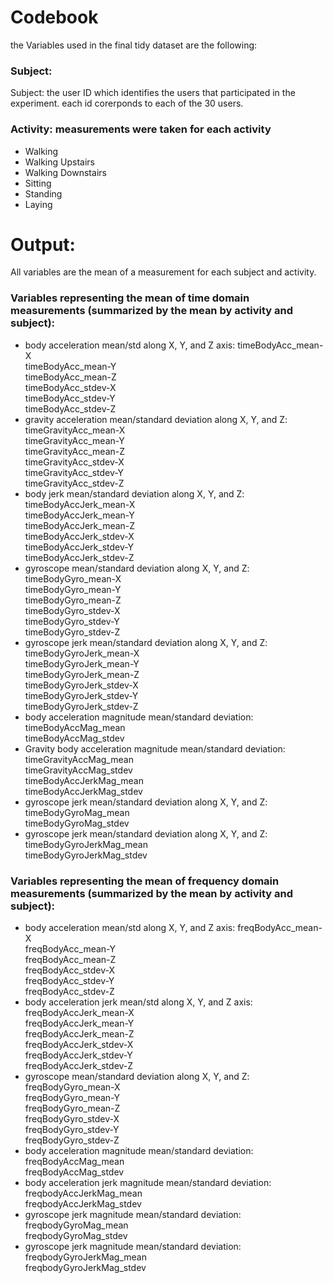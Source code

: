 

# Codebook
the Variables used in the final tidy dataset are the following:

### Subject:
Subject: the user ID which identifies the users that participated in the experiment. each id corerponds to each of the 30 users.

### Activity: measurements were taken for each activity
* Walking
* Walking Upstairs
* Walking Downstairs
* Sitting
* Standing
* Laying

# Output:
All variables are the mean of a measurement for each subject and activity.

### Variables representing the mean of time domain measurements (summarized by the mean by activity and subject):
* body acceleration mean/std along X, Y, and Z axis:
       timeBodyAcc_mean-X     
       timeBodyAcc_mean-Y     
       timeBodyAcc_mean-Z  
       timeBodyAcc_stdev-X     
       timeBodyAcc_stdev-Y     
       timeBodyAcc_stdev-Z  
* gravity acceleration mean/standard deviation along X, Y, and Z:
       timeGravityAcc_mean-X     
       timeGravityAcc_mean-Y     
       timeGravityAcc_mean-Z     
       timeGravityAcc_stdev-X     
       timeGravityAcc_stdev-Y     
       timeGravityAcc_stdev-Z 
* body jerk mean/standard deviation along X, Y, and Z:
       timeBodyAccJerk_mean-X     
       timeBodyAccJerk_mean-Y     
       timeBodyAccJerk_mean-Z     
       timeBodyAccJerk_stdev-X     
       timeBodyAccJerk_stdev-Y     
       timeBodyAccJerk_stdev-Z 
* gyroscope mean/standard deviation along X, Y, and Z:
       timeBodyGyro_mean-X     
       timeBodyGyro_mean-Y     
       timeBodyGyro_mean-Z     
       timeBodyGyro_stdev-X     
       timeBodyGyro_stdev-Y     
       timeBodyGyro_stdev-Z    
* gyroscope jerk mean/standard deviation along X, Y, and Z:
       timeBodyGyroJerk_mean-X     
       timeBodyGyroJerk_mean-Y     
       timeBodyGyroJerk_mean-Z     
       timeBodyGyroJerk_stdev-X     
       timeBodyGyroJerk_stdev-Y    
       timeBodyGyroJerk_stdev-Z
* body acceleration magnitude mean/standard deviation:
       timeBodyAccMag_mean     
       timeBodyAccMag_stdev    
* Gravity body acceleration magnitude mean/standard deviation:
       timeGravityAccMag_mean     
       timeGravityAccMag_stdev     
       timeBodyAccJerkMag_mean     
       timeBodyAccJerkMag_stdev 
* gyroscope jerk mean/standard deviation along X, Y, and Z:
       timeBodyGyroMag_mean     
       timeBodyGyroMag_stdev     
* gyroscope jerk mean/standard deviation along X, Y, and Z:
       timeBodyGyroJerkMag_mean     
       timeBodyGyroJerkMag_stdev   

### Variables representing the mean of frequency domain measurements (summarized by the mean by activity and subject):
* body acceleration mean/std along X, Y, and Z axis:
       freqBodyAcc_mean-X     
       freqBodyAcc_mean-Y     
       freqBodyAcc_mean-Z     
       freqBodyAcc_stdev-X     
       freqBodyAcc_stdev-Y     
       freqBodyAcc_stdev-Z  
* body acceleration jerk mean/std along X, Y, and Z axis:
       freqBodyAccJerk_mean-X     
       freqBodyAccJerk_mean-Y     
       freqBodyAccJerk_mean-Z     
       freqBodyAccJerk_stdev-X     
       freqBodyAccJerk_stdev-Y     
       freqBodyAccJerk_stdev-Z     
* gyroscope mean/standard deviation along X, Y, and Z:
       freqBodyGyro_mean-X     
       freqBodyGyro_mean-Y     
       freqBodyGyro_mean-Z     
       freqBodyGyro_stdev-X     
       freqBodyGyro_stdev-Y     
       freqBodyGyro_stdev-Z     
* body acceleration magnitude mean/standard deviation:
       freqBodyAccMag_mean     
       freqBodyAccMag_stdev   
* body acceleration jerk magnitude mean/standard deviation:
       freqbodyAccJerkMag_mean     
       freqbodyAccJerkMag_stdev 
* gyroscope jerk magnitude mean/standard deviation:
       freqbodyGyroMag_mean     
       freqbodyGyroMag_stdev   
* gyroscope jerk magnitude mean/standard deviation:
       freqbodyGyroJerkMag_mean     
       freqbodyGyroJerkMag_stdev  

